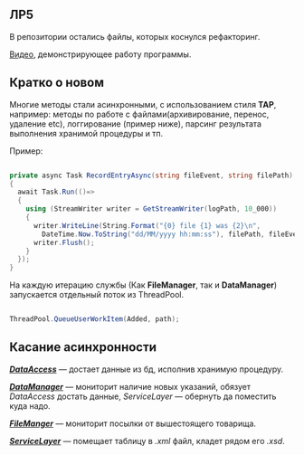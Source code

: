 ## ЛР5

В репозитории остались файлы, которых коснулся рефакторинг.
 
[Видео](https://youtu.be/IznD6gPH5i8), демонстрирующее работу программы.

## Кратко о новом

  Многие методы стали асинхронными, с использованием стиля **TAP**, например: методы по работе с файлами(архивирование, перенос, удаление etc), логгирование (пример ниже), парсинг результата выполнения хранимой процедуры и тп. 
  
  Пример:

```C#

private async Task RecordEntryAsync(string fileEvent, string filePath)
{
  await Task.Run(()=>
  {
    using (StreamWriter writer = GetStreamWriter(logPath, 10_000))
    {
      writer.WriteLine(String.Format("{0} file {1} was {2}\n",
        DateTime.Now.ToString("dd/MM/yyyy hh:mm:ss"), filePath, fileEvent));
      writer.Flush();
    }
  });
}

```

На каждую итерацию службы (Как **FileManager**, так и **DataManager**) запускается отдельный поток из ThreadPool.

```C#

ThreadPool.QueueUserWorkItem(Added, path);

```

## Касание асинхронности

[***DataAccess***](https://github.com/Lirosk/CS2_5/tree/main/DataAccess) — достает данные из бд, исполнив хранимую процедуру.
  
[***DataManager***](https://github.com/Lirosk/CS2_5/tree/main/DataManager) — мониторит наличие новых указаний, обязует *DataAccess* достать данные, *ServiceLayer* — обернуть да поместить куда надо.

[***FileManger***](https://github.com/Lirosk/CS2_5/tree/main/FileManager) — мониторит посылки от вышестоящего товарища.

[***ServiceLayer***](https://github.com/Lirosk/CS2_5/tree/main/ServiceLayer) — помещает таблицу в *.xml* файл, кладет рядом его *.xsd*.
